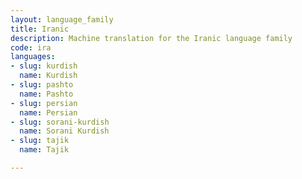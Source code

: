 ```yaml
---
layout: language_family
title: Iranic
description: Machine translation for the Iranic language family
code: ira
languages:
- slug: kurdish
  name: Kurdish
- slug: pashto
  name: Pashto
- slug: persian
  name: Persian
- slug: sorani-kurdish
  name: Sorani Kurdish
- slug: tajik
  name: Tajik

---
```




